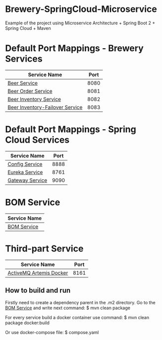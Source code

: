 # Brewery-SpringCloud-Microservice
Example of the project using Microservice Architecture + Spring Boot 2 + Spring Cloud + Maven

# Default Port Mappings - Brewery Services
| Service Name | Port | 
| --------| -----|
| [Beer Service](https://github.com/AlexeiStrug/Brewery-SpringCloud-Microservice/tree/master/beer-service) | 8080 |
| [Beer Order Service](https://github.com/AlexeiStrug/Brewery-SpringCloud-Microservice/tree/master/beer-order-service) | 8081 |
| [Beer Inventory Service](https://github.com/AlexeiStrug/Brewery-SpringCloud-Microservice/tree/master/beer-inventory-service) | 8082 |
| [Beer Inventory-Failover Service](https://github.com/AlexeiStrug/Brewery-SpringCloud-Microservice/tree/master/inventory-failover) | 8083 |

# Default Port Mappings - Spring Cloud Services
| Service Name | Port | 
| --------| -----|
| [Config Service](https://github.com/AlexeiStrug/Brewery-SpringCloud-Microservice/tree/master/brewery-config-server) | 8888 |
| [Eureka Service](https://github.com/AlexeiStrug/Brewery-SpringCloud-Microservice/tree/master/brewery-eureka) | 8761 |
| [Gateway Service](https://github.com/AlexeiStrug/Brewery-SpringCloud-Microservice/tree/master/brewery-gateway) | 9090 |

# BOM Service
| Service Name |
| --------|
| [BOM Service](https://github.com/AlexeiStrug/Brewery-SpringCloud-Microservice/tree/master/brewery-bom) |

# Third-part Service
| Service Name | Port | 
| --------| -----|
| [ActiveMQ Artemis Docker](https://github.com/vromero/activemq-artemis-docker) | 8161 |

## How to build and run

Firstly need to create a dependency parent in the .m2 directory. Go to the [BOM Service](https://github.com/AlexeiStrug/Brewery-SpringCloud-Microservice/tree/master/brewery-bom) and write next command:    $ mvn clean package

For every service build a docker container use command:
    $ mvn clean package docker:build
    
Or use docker-compose file:
    $ compose.yaml

